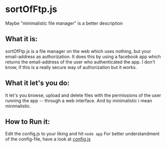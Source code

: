 sortOfFtp.js
============

Maybe "minimalistic file manager" is a better description

## What it is:
sortOfFtp.js is a file manager on the web which uses nothing, but your email-address as authorization.
It does this by using a facebook app which returns the email-address of the user who authenticated the app.
I don't know, if this is a really secure way of authorization but it works.

## What it let's you do:
It let's you browse, upload and delete files with the permissions of the user running the app -- through a web interface.
And by minimalistic i mean minimalistic.

## How to Run it:
Edit the config.js to your liking and hit `node app`
For better understandment of the config-file, have a look at [config.js](config.example.js)

